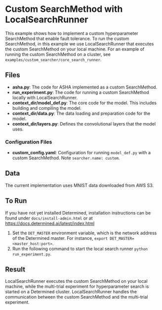 # Custom SearchMethod with LocalSearchRunner

This example shows how to implement a custom hyperparameter SearchMethod that enable fault tolerance.
To run the custom SearchMethod, in this example we use LocalSearchRunner that executes the custom SearchMethod
on your local machine. 
For an example of running the custom SearchMethod on a cluster, see `examples/custom_searcher/core_search_runner`.

## Files
* **asha.py**: The code for ASHA implemented as a custom SearchMethod.
* **run_experiment.py**: The code for running a custom SearchMethod locally with LocalSearchRunner.
* **context_dir/model_def.py**: The core code for the model. This includes building and compiling the model.
* **context_dir/data.py**: The data loading and preparation code for the model.
* **context_dir/layers.py**: Defines the convolutional layers that the model uses. 

### Configuration Files
* **custom_config.yaml**: Configuration for running `model_def.py` with a custom SearchMethod. 
Note `searcher.name: custom`.

## Data
The current implementation uses MNIST data downloaded from AWS S3.

## To Run
If you have not yet installed Determined, installation instructions can be found
under `docs/install-admin.html` or at https://docs.determined.ai/latest/index.html

1. Set the `DET_MASTER` environment variable, which is the network address of the Determined master.
For instance, `export DET_MASTER=<master_host:port>`.
2. Run the following command to start the local search runner `python run_experiment.py`.

## Result
LocalSearchRunner executes the custom SearchMethod on your local machine, 
while the multi-trial experiment for hyperparameter search is started on a Determined cluster.
LocalSearchRunner handles the communication between the custom SearchMethod and the multi-trial experiment.